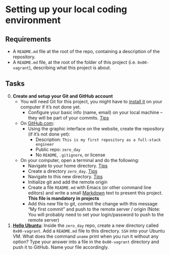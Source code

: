 # Setting up your local coding environment
## Requirements
- A `README.md` file at the root of the repo, containing a description of the repository.
- A `README.md` file, at the root of the folder of this project (i.e. `0x00-vagrant`), describing what this project is about.
## Tasks
0. **Create and setup your Git and GitHub account**
    - You will need Git for this project, you might have to [install it](https://git-scm.com/book/en/v2/Getting-Started-Installing-Git) on your computer if it’s not done yet.
      - Configure your basic info (name, email) on your local machine – they will be part of your commits. [Tips](https://git-scm.com/book/en/v2/Getting-Started-First-Time-Git-Setup)
    - On [GitHub.com](https://github.com/):
      - Using the graphic interface on the website, create the repository (if it’s not done yet):
        - Description: `This is my first repository as a full-stack engineer`
        - Public repo: `zero_day`
        - No `README`, `.gitignore`, or license
    - On your computer, open a terminal and do the following:
      - Navigate to your home directory. [Tips](https://linuxconfig.org/single-linux-command-to-return-to-home-directory)
      - Create a directory `zero_day`. [Tips](https://help.ubuntu.com/community/Beginners/BashScripting)
      - Navigate to this new directory. [Tips](https://askubuntu.com/questions/232442/how-do-i-navigate-between-directories-in-terminal)
      - Initialize git and add the remote origin
      - Create a file `README.md` with Emacs (or other command line editors) and write a small [Markdown](https://wordpress.com/support/markdown-quick-reference/) text to present this project. **This file is mandatory in projects**
      - Add this new file to git, commit the change with this message “My first commit” and push to the remote server / origin (Note: You will probably need to set your login/password to push to the remote server)
1. [**Hello Ubuntu**](https://github.com/JoGMG/zero_day/blob/main/0x00-vagrant/0-hello_ubuntu): Inside the `zero_day` repo, create a new directory called `0x00-vagrant`. Add a `README.md` file to this directory. `SSH` into your Ubuntu VM. What does the command `uname` print when you run it without any option? Type your answer into a file in the `0x00-vagrant` directory and push it to GitHub. Name your file accordingly.
